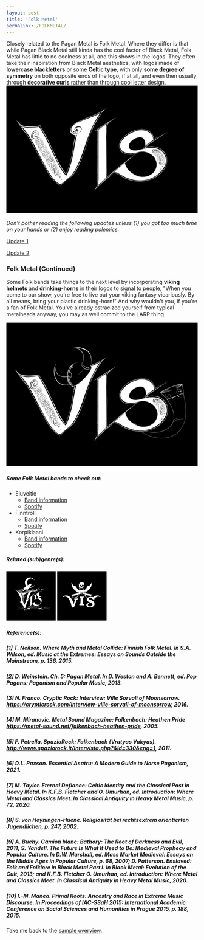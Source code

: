 ```yaml
---
layout: post
title: 'Folk Metal'
permalink: /FOLKMETAL/
---
```

Closely related to the Pagan Metal is Folk Metal. Where they differ is that while Pagan Black Metal still kinda has the cool factor of Black Metal, Folk Metal has little to no coolness at all, and this shows in the logos. They often take their inspiration from Black Metal aesthetics, with logos made of **lowercase blackletters** or some **Celtic type**, with only **some degree of symmetry** on both opposite ends of the logo, if at all, and even then usually through **decorative curls** rather than through cool letter design.   
![Folk Metal](..\assets\img\projects\proj-8\folk.jpg)

*Don't bother reading the following updates unless (1) you got too much time on your hands or (2) enjoy reading polemics.*

<script type="text/javascript">
    function toggle_visibility(id) {
       var e = document.getElementById(id);
       if(e.style.display == 'none')
          e.style.display = 'block';
       else
          e.style.display = 'none';
    }
</script>
<a href="#bar" name="bar" onclick="toggle_visibility('foo');">Update 1</a>
<div id="foo" style="display:none;">
A friend of mine felt I was too harsh on Folk Metal, so I did what any scientist would do: I gave it another chance. I'm a scientist now, after all -- I mean, I did get a paper published. Anyway. Good science demands honesty. It demands that we suspend judgment until we know the facts. 
<br><br>
Well now my friend, who is himself a talented musician, made a compelling argument that Folk Metal musicians are often or usually talented in what they do. Sadly, what they do is play Folk Metal. And that brings us back to where we started. A bit of a circular argument, I know, but can you blame me when all I see when I think of Folk Metal are circles and polka dots? In case the joke went over your head: <strong>Finntroll</strong>, one of the first Folk Metal bands to gain international notoriety, play what is often referred to as Polka Metal on account of them integrating *huumpa* (Finnish polka melodies) with Black Metal.
<br><br>
The thing with Folk Metal is that it juxtaposes acoustic components, i.e. acoustic folk instruments such as violin, accordion, flute, bagpipe, and kantele, with the power and electronic distortion of Heavy Metal. Some people think it's cool and some people don't. (Actually, *most* people don't.) Music critic Scott Seward is one of the former. You ask him and he will tell you that contemporary folk "too often lack the fierceness and meatiness of music born from blood and fire and plague."<sup>1</sup> Meanwhile, listening to a Folk Metal band like <strong>Korpiklaani</strong> sends him "instantly back to a time when trolls ruled the woods." Well I got news for you, Scott. Trolls never ruled the woods. In fact, trolls never even existed! And you call yourself a critic? How about next time you do your due diligence and research your claims! It's what I did and, well -- it persuaded me that my bias was indeed correct. 
<br><br>
I will say this much, if there's one thing you can count on it's that whoever is playing the accordion, or the violin, is probably a hot smoking babe. (Call me!)
<br><br>
</div>

<script type="text/javascript">
    function toggle_visibility(id) {
       var e = document.getElementById(id);
       if(e.style.display == 'none')
          e.style.display = 'block';
       else
          e.style.display = 'none';
    }
</script>
<a href="#bar" name="bar" onclick="toggle_visibility('foo2');">Update 2</a>
<div id="foo2" style="display:none;">
A few days have passed since I updated this entry. I thought the matter was settled satisfactorily to all concerned. I thought wrong. I had another discussion with my friend who still felt I was wrong in claiming that Folk Metal is cheesy music, and, well -- being the obsessed nut that I am, I decided to put this matter to bed.
<br><br>
The crux of my friend's argument is that Folk Metal is not just Polka Metal; according to him, the genre also covers certain bands that take a more serious approach to their music making. And, to illustrate this, he mentioned two examples: <strong>Falkenbach</strong> and <strong>Moonsorrow</strong>. I contested this by saying that surely these bands play Pagan Black Metal, not Folk Metal. We agreed to disagree over the issue, which left the matter open for further discussion. But now I'm going to close it once and for all.
<br><br>
All right. I did some digging into Pagan (Black) and Folk Metal and specifically the bands my friend mentioned; and the results are murky and far from clear-cut.
<br><br>
Let's begin by stating that the music played by Pagan Metal is varied. In my research on Pagan Metal, I chanced upon a book chapter in which the author uses a dataset of 1538 bands that, in 2013, were labeled as "Pagan Metal" in the online Encyclopedia Metallicum. Of these 1538 bands the author notes that "some list their style as black metal (34.3) per cent) or death metal (1.2 per cent). Many others report a complex style, describing their music as 'Pagan black/death metal', 'folk black/death metal', among many others."<sup>2</sup> The author then continues: "While 2.4 per cent call their style 'folk metal', another 10.1 per cent use the word 'folk' in addition to other terms. Among the other descriptors used with other styles are 'doom' (3.0 per cent), 'Viking' (3.5 per cent), 'symphonic' (1.8 per cent), 'ambient' (4.0 per cent) and 'death' (7.4 per cent)." Those sure are a lot of numbers, but wait, the author mentions even more numbers! "The term 'Pagan' as an adjectival descriptor -- as in 'Pagan black metal', for example -- is used by 36.1 per cent of the bands, but none uses it to name a standalone style. [None except <strong>Moonsorrow</strong>, apparently. But we'll get to that soon enough, G.] Similarly, 12.4 per cent of the bands use 'folk' as an adjectival descriptor. The adjectival use of both terms here probably means the incorporation of some folk instruments and/or melodies into the metal. (Since some describe their music style with terms like 'National Socialism', the terms 'Pagan' or 'folk' may, for some bands, have nothing to do with their sound.)"
<br><br>
All right. So now we know that "Pagan Black" is a relatively popular term; "Folk" decidedly less so. But what does that really say? The "scene" could be teeming Pagan (Black) Metal bands, but if they all suck at writing music and lyrics, then it means nothing at all. Right? This brings me to the first problem. These numbers don't paint the full picture. These words -- "Pagan (Black)" and "Folk" -- they don't tell the full story. They are just labels that we use to characterize bands. I deem it likely, however, that people often talk about the exact same bands when talking Pagan (Black) or Folk Metal, though we perhaps may never agree on a given band's genre label. For example, I was pretty sure that <strong>Moonsorrow</strong> was (is) a Pagan Black Metal band. So ... 
<br><br>
Let's just look at what <strong>Moonsorrow</strong> and <strong>Falkenbach</strong>, those two bands that my friend speaks so highly of, have to say about genre labels.

<br><br>
In at least one interview, <strong>Moonsorrow</strong> identify themselves as a Pagan Metal band, not a Folk Metal band. Says Ville Sorvali, the band's frontman: "[W]e definitely consider ourselves to be a Pagan Metal band. It's a nice, broad definition that does not limit the music. And well, the Pagan word is quite obvious because we are -- well, we are modern Pagans. And well, the believe in the gods; we believe in Nature. The Black Metal thing is, well we could never be or never were a Black Metal band, but we have a lot of influence on a personal level  from Black Metal, particularly Black Metal from Norway in the 1990's. So there is always a Black Metal heart beating behind the sound of Moonsorrow."<sup>3</sup> So, not a Folk Metal band, not Pagan Black, either. Just Pagan. 
<br><br>
Once in an interview with Metal Sound Magazine Markus "Vratyas Vakyas" Tümmers, the creative force behind one-man band known as <strong>Falkenbach</strong>, had this to say when asked to compare the band's albums up until then: "'En their...' is a rougher album, also the songs are faster here and there. The 2nd album 'Magni...' came up with a different sound, more power for the guitars, a bit less black metal influences music wise. The 3rd album 'Ok nefna...' turned out to be a more of folk inspired album, with a lot of acoustic guitars, choirs and so on, and with less important distorted guitars, though it's still a metal album in the end."<sup>4</sup>
<br><br>
And in another interview with SpazioRock, he said when asked about the band's origins: "At the beginning [...] <strong>Falkenbach</strong> was only folk, the metal influences grew with the years."<sup>5</sup> The one-man began playing in 1989, by the way. This lends credence to one observer's remark that they even pioneered Folk Metal.<sup>6</sup> At any rate, it's fair to suppose, then, that Falkenbach plays Folk Metal, right? Well, not entirely. 
<br><br>
After all, Vratyas Vakyas did note there once were at least Black Metal influences in his approach -- no real surprise there because Folk Metal is essentially an offshoot of Black Metal.<sup>7</sup> So how should we label <strong>Falkenbach</strong>, then? Blackened Folk?
<br><br>
But wait -- it gets even more confusing when you see that <strong>Falkenbach</strong> also gets labeled as a Pagan Metal band, or, somewhat synonymously, as an "Asa-Metal" band.<sup>8</sup> (Yeah, I had to look it up, too. Apparently, "Asa" is short for "Ásatrú," a word used to denote Germanic Neopaganism, which is a revival of the old Germanic religion.) And it doesn't end there.
<br><br>
Some sources put the band in the Viking (Black) Metal genre.<sup>9</sup> Viking Metal? Great, just what we needed. Another ill-defined genre that distinguishes itself from Pagan Metal not so much by its sound characteristics as by its content, "which is why categorizations may sometimes come out as controversial."<sup>10</sup> (Exactly! This is getting way too academic, for fuck's sake!)
<br><br>
Ultimately it boils down to a difference in taste or opinion. Do you enjoy (traditional) folk melodies? And if yes, do you want your artists to meld them with the distorted guitars and synthesizers of Heavy Metal? If yes to both, then you may like Folk Metal. Personally I draw the line at Pagan lyrics. 
<br><br>
(Sigh.) That's it. I'm done. I did my part. 
</div>

### Folk Metal (Continued)
Some Folk bands take things to the next level by incorporating **viking helmets** and **drinking-horns** in their logos to signal to people, "When you come to our show, you're free to live out your viking fantasy vicariously. By all means, bring your plastic drinking-horn!" And why wouldn't you, if you're a fan of Folk Metal. You've already ostracized yourself from typical metalheads anyway, you may as well commit to the LARP thing.

![Folk Metal](..\assets\img\projects\proj-8\folk2.jpg)

##### Some Folk Metal bands to check out:

<ul>
<li>Eluveitie
<ul>
<li><a href="https://www.metal-archives.com/bands/Eluveitie/13991" target="_blank" rel="noopener"><span>Band information</span></a></li>
<li><a href="https://open.spotify.com/track/0vTEksNDRuJxDMLOOgn0fA?si=629709f8feb140a0" target="_blank" rel="noopener"><span>Spotify</span></a></li>
</ul>
</li>

<li>Finntroll
<ul>
<li><a href="https://www.metal-archives.com/bands/Finntroll/95" target="_blank" rel="noopener"><span>Band information</span></a></li>
<li><a href="https://open.spotify.com/track/5ft8Pv91JaqLvxRxzzQ5dp?si=e6975814404c4780" target="_blank" rel="noopener"><span>Spotify</span></a></li>
</ul>
</li>

<li>Korpiklaani
<ul>
<li><a href="https://www.metal-archives.com/bands/Korpiklaani/17431" target="_blank" rel="noopener"><span>Band information</span></a></li>
<li><a href="https://open.spotify.com/artist/521Yl3LUvD7G9dMRO4fpCy?si=b668970904154c45" target="_blank" rel="noopener"><span>Spotify</span></a></li>
</ul>
</li>
</ul>

##### Related (sub)genre(s):
[<img src="..\assets\img\projects\proj-9\pagan.jpg" alt="Pagan Black Metal" width=130 >](/PAGANBLACK/)
[<img src="..\assets\img\projects\proj-9\pirate.jpg" alt="Pirate Metal" width=130 >](/PIRATEMETAL/)

##### Reference(s):
##### [1] T. Neilson. Where Myth and Metal Collide: Finnish Folk Metal. In S.A. Wilson, ed. *Music at the Extremes: Essays on Sounds Outside the Mainstream*, p. 136, 2015. 
##### [2] D. Weinstein. Ch. 5: Pagan Metal. In D. Weston and A. Bennett, ed. *Pop Pagans: Paganism and Popular Music*, 2013.
##### [3] N. Franco. Cryptic Rock: Interview: Ville Sorvali of Moonsorrow. https://crypticrock.com/interview-ville-sorvali-of-moonsorrow, 2016.
##### [4] M. Miranovic. Metal Sound Magazine: Falkenbach: Heathen Pride https://metal-sound.net/falkenbach-heathen-pride, 2005.
##### [5] F. Petrella. SpazioRock: Falkenbach (Vratyas Vakyas). http://www.spaziorock.it/intervista.php?&id=330&eng=1, 2011.
##### [6] D.L. Paxson. Essential Asatru: A Modern Guide to Norse Paganism, 2021.
##### [7] M. Taylor. Eternal Defiance: Celtic Identity and the Classical Past in Heavy Metal. In K.F.B. Fletcher and O. Umurhan, ed. Introduction: Where Metal and Classics Meet. In *Classical Antiquity in Heavy Metal Music*, p. 72, 2020.
##### [8] S. von Hoyningen-Huene. *Religiosität bei rechtsextrem orientierten Jugendlichen*, p. 247, 2002.
##### [9] A. Buchy. Camion blanc: Bathory: The Root of Darkness and Evil, 2011; S. Yandell. The Future *Is* What It Used to Be: Medieval Prophecy and Popular Culture. In D.W. Marshall, ed. *Mass Market Medieval: Essays on the Middle Ages in Popular Culture*, p. 68, 2007; D. Patterson. Enslaved: Folk and Folklore in Black Metal Part I. In *Black Metal: Evolution of the Cult*, 2013; and K.F.B. Fletcher O. Umurhan, ed. Introduction: Where Metal and Classics Meet. In *Classical Antiquity in Heavy Metal Music*, 2020. 
##### [10] I.-M. Manea. Primal Roots: Ancestry and Race in Extreme Music Discourse. In *Proceedings of IAC-SSaH 2015: International Academic Conference on Social Sciences and Humanities in Prague 2015*, p. 188, 2015.

Take me back to the [sample overview](../projects/proj-8).